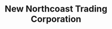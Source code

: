 ---
title: "New Northcoast Trading Corporation"
url: /laoag/new-northcoast-trading-corporation/
shop: Fliesen
---